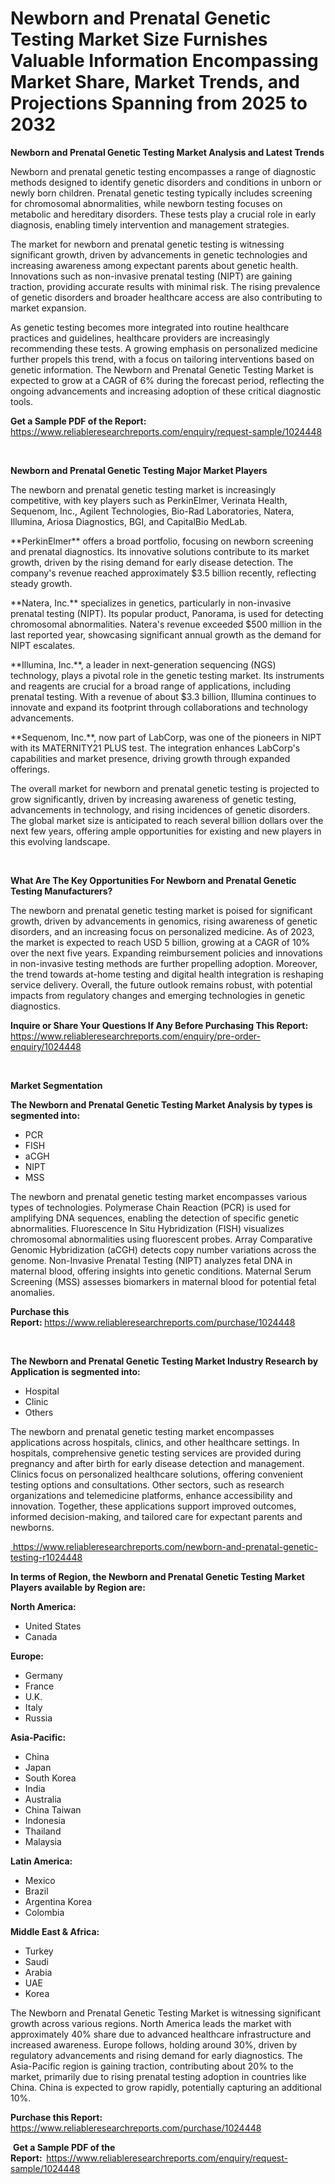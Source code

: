 <p><h1>Newborn and Prenatal Genetic Testing Market Size Furnishes Valuable Information Encompassing Market Share, Market Trends, and Projections Spanning from 2025 to 2032</h1></p><p><strong>Newborn and Prenatal Genetic Testing Market Analysis and Latest Trends</strong></p>
<p><p>Newborn and prenatal genetic testing encompasses a range of diagnostic methods designed to identify genetic disorders and conditions in unborn or newly born children. Prenatal genetic testing typically includes screening for chromosomal abnormalities, while newborn testing focuses on metabolic and hereditary disorders. These tests play a crucial role in early diagnosis, enabling timely intervention and management strategies.</p><p>The market for newborn and prenatal genetic testing is witnessing significant growth, driven by advancements in genetic technologies and increasing awareness among expectant parents about genetic health. Innovations such as non-invasive prenatal testing (NIPT) are gaining traction, providing accurate results with minimal risk. The rising prevalence of genetic disorders and broader healthcare access are also contributing to market expansion. </p><p>As genetic testing becomes more integrated into routine healthcare practices and guidelines, healthcare providers are increasingly recommending these tests. A growing emphasis on personalized medicine further propels this trend, with a focus on tailoring interventions based on genetic information. The Newborn and Prenatal Genetic Testing Market is expected to grow at a CAGR of 6% during the forecast period, reflecting the ongoing advancements and increasing adoption of these critical diagnostic tools.</p></p>
<p><strong>Get a Sample PDF of the Report:&nbsp;</strong> <a href="https://www.reliableresearchreports.com/enquiry/request-sample/1024448?utm_campaign=3530&utm_medium=2&utm_source=Github&utm_content=ia&utm_term=18042025&utm_id=newborn-and-prenatal-genetic-testing">https://www.reliableresearchreports.com/enquiry/request-sample/1024448</a></p>
<p>&nbsp;</p>
<p><strong>Newborn and Prenatal Genetic Testing Major Market Players</strong></p>
<p><p>The newborn and prenatal genetic testing market is increasingly competitive, with key players such as PerkinElmer, Verinata Health, Sequenom, Inc., Agilent Technologies, Bio-Rad Laboratories, Natera, Illumina, Ariosa Diagnostics, BGI, and CapitalBio MedLab.</p><p>**PerkinElmer** offers a broad portfolio, focusing on newborn screening and prenatal diagnostics. Its innovative solutions contribute to its market growth, driven by the rising demand for early disease detection. The company's revenue reached approximately $3.5 billion recently, reflecting steady growth.</p><p>**Natera, Inc.** specializes in genetics, particularly in non-invasive prenatal testing (NIPT). Its popular product, Panorama, is used for detecting chromosomal abnormalities. Natera's revenue exceeded $500 million in the last reported year, showcasing significant annual growth as the demand for NIPT escalates.</p><p>**Illumina, Inc.**, a leader in next-generation sequencing (NGS) technology, plays a pivotal role in the genetic testing market. Its instruments and reagents are crucial for a broad range of applications, including prenatal testing. With a revenue of about $3.3 billion, Illumina continues to innovate and expand its footprint through collaborations and technology advancements.</p><p>**Sequenom, Inc.**, now part of LabCorp, was one of the pioneers in NIPT with its MATERNITY21 PLUS test. The integration enhances LabCorp's capabilities and market presence, driving growth through expanded offerings.</p><p>The overall market for newborn and prenatal genetic testing is projected to grow significantly, driven by increasing awareness of genetic testing, advancements in technology, and rising incidences of genetic disorders. The global market size is anticipated to reach several billion dollars over the next few years, offering ample opportunities for existing and new players in this evolving landscape.</p></p>
<p>&nbsp;</p>
<p><strong>What Are The Key Opportunities For Newborn and Prenatal Genetic Testing Manufacturers?</strong></p>
<p><p>The newborn and prenatal genetic testing market is poised for significant growth, driven by advancements in genomics, rising awareness of genetic disorders, and an increasing focus on personalized medicine. As of 2023, the market is expected to reach USD 5 billion, growing at a CAGR of 10% over the next five years. Expanding reimbursement policies and innovations in non-invasive testing methods are further propelling adoption. Moreover, the trend towards at-home testing and digital health integration is reshaping service delivery. Overall, the future outlook remains robust, with potential impacts from regulatory changes and emerging technologies in genetic diagnostics.</p></p>
<p><strong>Inquire or Share Your Questions If Any Before Purchasing This Report:</strong> <a href="https://www.reliableresearchreports.com/enquiry/pre-order-enquiry/1024448?utm_campaign=3530&utm_medium=2&utm_source=Github&utm_content=ia&utm_term=18042025&utm_id=newborn-and-prenatal-genetic-testing">https://www.reliableresearchreports.com/enquiry/pre-order-enquiry/1024448</a></p>
<p>&nbsp;</p>
<p><strong>Market Segmentation</strong></p>
<p><strong>The Newborn and Prenatal Genetic Testing Market Analysis by types is segmented into:</strong></p>
<p><ul><li>PCR</li><li>FISH</li><li>aCGH</li><li>NIPT</li><li>MSS</li></ul></p>
<p><p>The newborn and prenatal genetic testing market encompasses various types of technologies. Polymerase Chain Reaction (PCR) is used for amplifying DNA sequences, enabling the detection of specific genetic abnormalities. Fluorescence In Situ Hybridization (FISH) visualizes chromosomal abnormalities using fluorescent probes. Array Comparative Genomic Hybridization (aCGH) detects copy number variations across the genome. Non-Invasive Prenatal Testing (NIPT) analyzes fetal DNA in maternal blood, offering insights into genetic conditions. Maternal Serum Screening (MSS) assesses biomarkers in maternal blood for potential fetal anomalies.</p></p>
<p><strong>Purchase this Report:&nbsp;</strong><a href="https://www.reliableresearchreports.com/purchase/1024448?utm_campaign=3530&utm_medium=2&utm_source=Github&utm_content=ia&utm_term=18042025&utm_id=newborn-and-prenatal-genetic-testing">https://www.reliableresearchreports.com/purchase/1024448</a></p>
<p>&nbsp;</p>
<p><strong>The Newborn and Prenatal Genetic Testing Market Industry Research by Application is segmented into:</strong></p>
<p><ul><li>Hospital</li><li>Clinic</li><li>Others</li></ul></p>
<p><p>The newborn and prenatal genetic testing market encompasses applications across hospitals, clinics, and other healthcare settings. In hospitals, comprehensive genetic testing services are provided during pregnancy and after birth for early disease detection and management. Clinics focus on personalized healthcare solutions, offering convenient testing options and consultations. Other sectors, such as research organizations and telemedicine platforms, enhance accessibility and innovation. Together, these applications support improved outcomes, informed decision-making, and tailored care for expectant parents and newborns.</p></p>
<p><a href="https://www.reliableresearchreports.com/newborn-and-prenatal-genetic-testing-r1024448?utm_campaign=3530&utm_medium=2&utm_source=Github&utm_content=ia&utm_term=18042025&utm_id=newborn-and-prenatal-genetic-testing">&nbsp;https://www.reliableresearchreports.com/newborn-and-prenatal-genetic-testing-r1024448</a></p>
<p><strong>In terms of Region, the Newborn and Prenatal Genetic Testing Market Players available by Region are:</strong></p>
<p>
    <p> <strong> North America: </strong>
        <ul>
            <li>United States</li>
            <li>Canada</li>
        </ul>
        </p> 
    <p> <strong> Europe: </strong>
        <ul>
            <li>Germany</li>
            <li>France</li>
            <li>U.K.</li>
            <li>Italy</li>
            <li>Russia</li>
        </ul>
        </p> 
    <p> <strong> Asia-Pacific: </strong>
        <ul>
            <li>China</li>
            <li>Japan</li>
            <li>South Korea</li>
            <li>India</li>
            <li>Australia</li>
            <li>China Taiwan</li>
            <li>Indonesia</li>
            <li>Thailand</li>
            <li>Malaysia</li>
        </ul>
        </p> 
    <p> <strong> Latin America: </strong>
        <ul>
            <li>Mexico</li>
            <li>Brazil</li>
            <li>Argentina Korea</li>
            <li>Colombia</li>
        </ul>
        </p> 
    <p> <strong> Middle East & Africa: </strong>
        <ul>
            <li>Turkey</li>
            <li>Saudi</li>
            <li>Arabia</li>
            <li>UAE</li>
            <li>Korea</li>
        </ul>
    </p>
    </p>
<p><p>The Newborn and Prenatal Genetic Testing Market is witnessing significant growth across various regions. North America leads the market with approximately 40% share due to advanced healthcare infrastructure and increased awareness. Europe follows, holding around 30%, driven by regulatory advancements and rising demand for early diagnostics. The Asia-Pacific region is gaining traction, contributing about 20% to the market, primarily due to rising prenatal testing adoption in countries like China. China is expected to grow rapidly, potentially capturing an additional 10%.</p></p>
<p><strong>Purchase this Report: </strong><a href="https://www.reliableresearchreports.com/purchase/1024448?utm_campaign=3530&utm_medium=2&utm_source=Github&utm_content=ia&utm_term=18042025&utm_id=newborn-and-prenatal-genetic-testing">https://www.reliableresearchreports.com/purchase/1024448</a></p>
<p>&nbsp;<strong>Get a Sample PDF of the Report:&nbsp;&nbsp;</strong><a href="https://www.reliableresearchreports.com/enquiry/request-sample/1024448?utm_campaign=3530&utm_medium=2&utm_source=Github&utm_content=ia&utm_term=18042025&utm_id=newborn-and-prenatal-genetic-testing">https://www.reliableresearchreports.com/enquiry/request-sample/1024448</a></p>
<p><strong></strong></p>
<p><p></p><p></p><p></p></p>